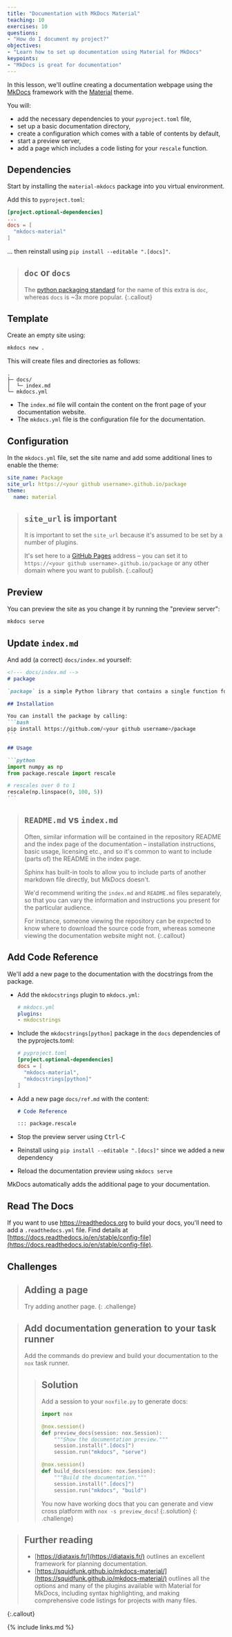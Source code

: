 ```yaml
---
title: "Documentation with MkDocs Material"
teaching: 10
exercises: 10
questions:
- "How do I document my project?"
objectives:
- "Learn how to set up documentation using Material for MkDocs"
keypoints:
- "MkDocs is great for documentation"
---
```


In this lesson, we'll outline creating a documentation webpage
using the [MkDocs](https://www.mkdocs.org/) framework
with the [Material](https://squidfunk.github.io/mkdocs-material/) theme.

You will:
- add the necessary dependencies to your `pyproject.toml` file,
- set up a basic documentation directory,
- create a configuration which comes with a table of contents by default,
- start a preview server,
- add a page which includes a code listing for your `rescale` function.


## Dependencies

Start by installing the `material-mkdocs` package into you virtual environment.

Add this to `pyproject.toml`:

```toml
[project.optional-dependencies]
...
docs = [
  "mkdocs-material"
]
```

... then reinstall using `pip install --editable ".[docs]"`.

> ## `doc` or `docs`
>
> The [python packaging standard](https://packaging.python.org/en/latest/specifications/core-metadata/#provides-extra-multiple-use)
> for the name of this extra is `doc`, whereas `docs` is ~3x more popular.
{:.callout}

## Template

Create an empty site using:
```bash
mkdocs new .
```

This will create files and directories as follows:
```
.
├─ docs/
│  └─ index.md
└─ mkdocs.yml
```

- The `index.md` file will contain the content on the front page of your documentation website.
- The `mkdocs.yml` file is the configuration file for the documentation.

## Configuration

In the `mkdocs.yml` file, set the site name and add some additional lines to enable the theme:

```yaml
site_name: Package
site_url: https://<your github username>.github.io/package
theme:
  name: material
```

> ## `site_url` is important
> It is important to set the `site_url` because it's assumed to be set by a number of plugins.
>
> It's set here to a [GitHub Pages](https://pages.github.com/) address –
> you can set it to `https://<your github username>.github.io/package`
> or any other domain where you want to publish.
{:.callout}

## Preview

You can preview the site as you change it by running the "preview server":

```bash
mkdocs serve
```

## Update `index.md`

And add (a correct) `docs/index.md` yourself:

````md
<!--- docs/index.md -->
# package

`package` is a simple Python library that contains a single function for rescaling arrays.

## Installation

You can install the package by calling:
```bash
pip install https://github.com/<your github username>/package
```

## Usage

```python
import numpy as np
from package.rescale import rescale

# rescales over 0 to 1
rescale(np.linspace(0, 100, 5))
```

````

> ## `README.md` vs `index.md`
> Often, similar information will be contained in the repository README
> and the index page of the documentation – installation instructions,
> basic usage, licensing etc., and so it's common to want to include
> (parts of) the README in the index page.
>
> Sphinx has built-in tools to allow you to include parts of another markdown file
> directly, but MkDocs doesn't.
>
> We'd recommend writing the `index.md` and `README.md` files separately,
> so that you can vary the information and instructions you present
> for the particular audience.
>
> For instance, someone viewing the repository can be expected to know where to download
> the source code from, whereas someone viewing the documentation website might not.
{:.callout}

## Add Code Reference

We'll add a new page to the documentation with the docstrings from the package.

- Add the `mkdocstrings` plugin to `mkdocs.yml`:

  ```yaml
  # mkdocs.yml
  plugins:
  - mkdocstrings
  ```

- Include the `mkdocstrings[python]` package in the `docs` dependencies of the pyprojects.toml:

  ```toml
  # pyproject.toml
  [project.optional-dependencies]
  docs = [
    "mkdocs-material",
    "mkdocstrings[python]"
  ]
  ```

- Add a new page `docs/ref.md` with the content:

  ```md
  # Code Reference

  ::: package.rescale
  ```

- Stop the preview server using <kbd>Ctrl</kbd>-<kbd>C</kbd>
- Reinstall using `pip install --editable ".[docs]"`  since we added a new dependency
- Reload the documentation preview using `mkdocs serve`

MkDocs automatically adds the additional page to your documentation.

## Read The Docs

If you want to use https://readthedocs.org to build your docs, you'll need to add a `.readthedocs.yml` file. Find details at [https://docs.readthedocs.io/en/stable/config-file](https://docs.readthedocs.io/en/stable/config-file).

## Challenges

> ## Adding a page
>
> Try adding another page.
{: .challenge}

> ## Add documentation generation to your task runner
>
> Add the commands do preview and build your documentation to the `nox` task runner.
>
> > ## Solution
> > Add a session to your `noxfile.py` to generate docs:
> >
> > ```python
> > import nox
> >
> > @nox.session()
> > def preview_docs(session: nox.Session):
> >     """Show the documentation preview."""
> >     session.install(".[docs]")
> >     session.run("mkdocs", "serve")
> >
> > @nox.session()
> > def build_docs(session: nox.Session):
> >     """Build the documentation."""
> >     session.install(".[docs]")
> >     session.run("mkdocs", "build")
> > ```
> > You now have working docs that you can generate and view cross platform with `nox -s preview_docs`!
> {:.solution}
{: .challenge}



> ## Further reading
>
> - [https://diataxis.fr/](https://diataxis.fr/) outlines an excellent framework
>   for planning documentation.
> - [https://squidfunk.github.io/mkdocs-material/](https://squidfunk.github.io/mkdocs-material/)
>   outlines all the options and many of the plugins available with Material for MkDocs,
>   including syntax highlighting, and making comprehensive code listings for projects with many files.
>
{:.callout}

{% include links.md %}
